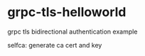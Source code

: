 # grpc-tls-helloworld
grpc tls bidirectional authentication example

selfca: generate ca cert and key

    
